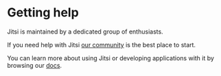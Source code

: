 # Getting help

Jitsi is maintained by a dedicated group of enthusiasts.

If you need help with Jitsi [our community](https://community.jitsi.org) is the best place to start.

You can learn more about using Jitsi or developing applications with it by browsing our [docs](/handbook/docs/intro).
